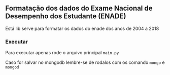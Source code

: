 ## Formatação dos dados do Exame Nacional de Desempenho dos Estudante (ENADE)
Está lib serve para formatar os dados do enade dos anos de 2004 a 2018

### Executar 
Para executar apenas rode o arquivo principal `main.py`

Caso for salvar no mongodb lembre-se de rodalos com os comando `mongo` e `mongod`
